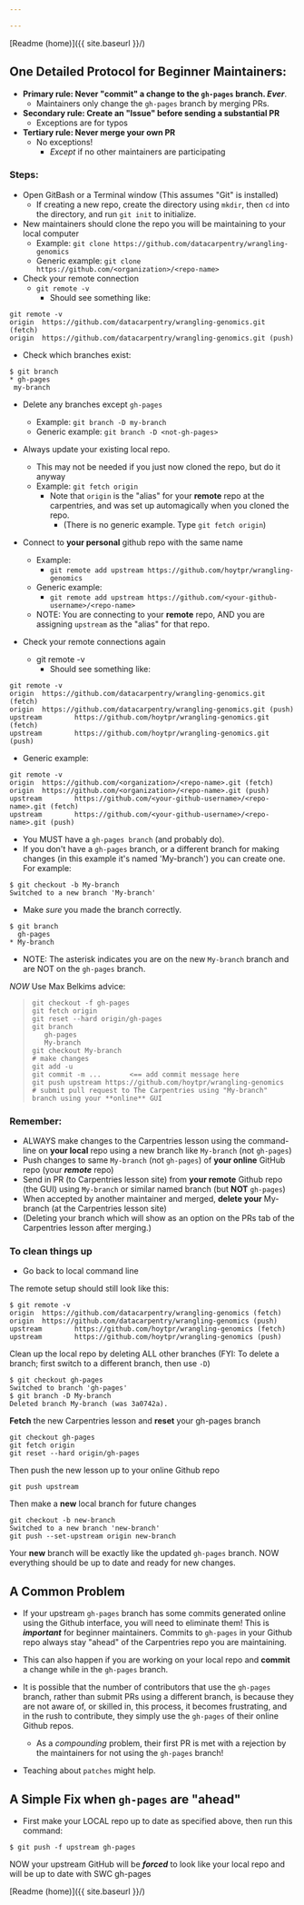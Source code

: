 ```yaml
---

---
```


[Readme (home)]({{ site.baseurl }}/)

## One Detailed Protocol for Beginner Maintainers: 

- **Primary rule: Never "commit" a change to the `gh-pages` branch. *Ever***.
	- Maintainers only change the `gh-pages` branch by merging PRs.
- **Secondary rule: Create an "Issue" before sending a substantial PR**
	- Exceptions are for typos
- **Tertiary rule: Never merge your own PR**
	- No exceptions!
		- *Except* if no other maintainers are participating

### Steps:

- Open GitBash or a Terminal window (This assumes "Git" is installed)
	- If creating a new repo, create the directory using `mkdir`, then `cd` into the directory, and run `git init` to initialize.
- New maintainers should clone the repo you will be maintaining to your local computer
	- Example: `git clone https://github.com/datacarpentry/wrangling-genomics`
	- Generic example: `git clone https://github.com/<organization>/<repo-name>`
- Check your remote connection
	- `git remote -v`
		- Should see something like:
```
git remote -v
origin  https://github.com/datacarpentry/wrangling-genomics.git (fetch)
origin  https://github.com/datacarpentry/wrangling-genomics.git (push)
```	
- Check which branches exist:

```
$ git branch
* gh-pages
 my-branch
```
- Delete any branches except `gh-pages`
	- Example: `git branch -D my-branch`
	- Generic example: `git branch -D <not-gh-pages>`
		
- Always update your existing local repo.
	- This may not be needed if you just now cloned the repo, but do it anyway
	- Example: `git fetch origin`
		- Note that `origin` is the "alias" for your **remote** repo at the carpentries, and was set up automagically when you cloned the repo.
			- (There is no generic example. Type `git fetch origin`)
- Connect to **your personal** github repo with the same name
	- Example:
		- `git remote add upstream https://github.com/hoytpr/wrangling-genomics`
	- Generic example:
		- `git remote add upstream https://github.com/<your-github-username>/<repo-name>`
	- NOTE: You are connecting to your **remote** repo, AND you are assigning  `upstream` as the "alias" for that repo.
- Check your remote connections again
	- git remote -v
		- Should see something like:

```
git remote -v
origin  https://github.com/datacarpentry/wrangling-genomics.git (fetch)
origin  https://github.com/datacarpentry/wrangling-genomics.git (push)
upstream        https://github.com/hoytpr/wrangling-genomics.git (fetch)
upstream        https://github.com/hoytpr/wrangling-genomics.git (push)
```	
   - Generic example:

```
git remote -v
origin  https://github.com/<organization>/<repo-name>.git (fetch)
origin  https://github.com/<organization>/<repo-name>.git (push)
upstream        https://github.com/<your-github-username>/<repo-name>.git (fetch)
upstream        https://github.com/<your-github-username>/<repo-name>.git (push)
```	

<!--

- Setup the remote "origin" to a Carpentries repo, for example the "wrangling-genomics"

`git remote add origin https://github.com/datacarpentry/wrangling-genomics`

- check the remote origin is correct

```
git remote -v
origin  https://github.com/datacarpentry/wrangling-genomics.git (fetch)
origin  https://github.com/datacarpentry/wrangling-genomics.git (push)
```

- Setup the remote "upstream" as **your** remote GitHub repo

`git remote add upstream https://github.com/hoytpr/wrangling-genomics`

- check the remote upstream is correct

```
git remote -v
origin  https://github.com/datacarpentry/wrangling-genomics.git (fetch)
origin  https://github.com/datacarpentry/wrangling-genomics.git (push)
upstream        https://github.com/hoytpr/wrangling-genomics.git (fetch)
upstream        https://github.com/hoytpr/wrangling-genomics.git (push)

```

- Make sure you have a "gh-pages" branch and a branch for making changes and PRs

```
$ git branch
* gh-pages
  My-branch
```

-->

- You MUST have a `gh-pages branch` (and probably do). 
- If you don't have a `gh-pages` branch, or a different branch for making changes (in this example it's named 'My-branch') you can create one. For example:

```
$ git checkout -b My-branch
Switched to a new branch 'My-branch'
```

- Make *sure* you made the branch correctly.

```
$ git branch
  gh-pages
* My-branch
```

- NOTE: The asterisk indicates you are on the new `My-branch` branch and are NOT on the `gh-pages` branch.

_*NOW*_ Use Max Belkims advice:

> ```
> git checkout -f gh-pages
> git fetch origin
> git reset --hard origin/gh-pages
> git branch
>    gh-pages
>    My-branch
> git checkout My-branch
> # make changes
> git add -u
> git commit -m ...       <== add commit message here
> git push upstream https://github.com/hoytpr/wrangling-genomics
> # submit pull request to The Carpentries using "My-branch" branch using your **online** GUI
> ```

### Remember:
- ALWAYS make changes to the Carpentries lesson using the command-line on **your local** repo using a new branch like `My-branch` (not `gh-pages`)
- Push changes to same `My-branch` (not `gh-pages`) of **your online** GitHub repo (your ***remote*** repo)
- Send in PR (to Carpentries lesson site) from **your remote** Github repo (the GUI) using `My-branch` or similar named branch (but **NOT** `gh-pages`)
- When accepted by another maintainer and merged, **delete your** My-branch (at the Carpentries lesson site)
- (Deleting your branch which will show as an option on the PRs tab of the Carpentries lesson after merging.)

### To clean things up
- Go back to local command line

The remote setup should still look like this:

```
$ git remote -v
origin  https://github.com/datacarpentry/wrangling-genomics (fetch)
origin  https://github.com/datacarpentry/wrangling-genomics (push)
upstream        https://github.com/hoytpr/wrangling-genomics (fetch)
upstream        https://github.com/hoytpr/wrangling-genomics (push)
```

Clean up the local repo by deleting ALL other branches (FYI: To delete a branch; first switch to a different branch, then use `-D`)

```
$ git checkout gh-pages
Switched to branch 'gh-pages'
$ git branch -D My-branch
Deleted branch My-branch (was 3a0742a).
```

**Fetch** the new Carpentries lesson and **reset** your gh-pages branch

```
git checkout gh-pages
git fetch origin
git reset --hard origin/gh-pages
```

Then push the new lesson up to your online Github repo

`git push upstream`

Then make a **new** local branch for future changes
```
git checkout -b new-branch
Switched to a new branch 'new-branch'
git push --set-upstream origin new-branch
```

Your **new** branch will be exactly like the updated `gh-pages` branch. 
NOW everything should be up to date and ready for new changes. 

## A Common Problem <a name="wrong-ahead"></a>

- If your upstream `gh-pages` branch has some commits generated online using the Github interface, you will need to eliminate them! This is ***important*** for beginner maintainers. Commits to `gh-pages` in your Github repo always stay "ahead" of the Carpentries repo you are maintaining.

- This can also happen if you are working on your local repo and **commit** a change while in the `gh-pages` branch. 

- It is possible that the number of contributors that use the `gh-pages` branch, rather than 
submit PRs using a different branch, is because they are not aware of, or skilled in, this process, 
it becomes frustrating, and in the rush to contribute, 
they simply use the `gh-pages` of their online Github repos.
	- As a *compounding* problem, their first PR is met with a rejection by the maintainers 
	for not using the `gh-pages` branch! 

- Teaching about `patches` might help.

## A Simple Fix when `gh-pages` are "ahead" 

- First make your LOCAL repo up to date as specified above, then run this command: 

`$ git push -f upstream gh-pages`

NOW your upstream GitHub will be ***forced*** to look like your local repo and
will be up to date with SWC gh-pages


[Readme (home)]({{ site.baseurl }}/)